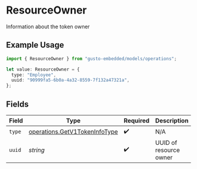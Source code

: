 # ResourceOwner

Information about the token owner

## Example Usage

```typescript
import { ResourceOwner } from "gusto-embedded/models/operations";

let value: ResourceOwner = {
  type: "Employee",
  uuid: "90999fa5-6b0a-4a32-8559-7f132a47321a",
};
```

## Fields

| Field                                                                          | Type                                                                           | Required                                                                       | Description                                                                    |
| ------------------------------------------------------------------------------ | ------------------------------------------------------------------------------ | ------------------------------------------------------------------------------ | ------------------------------------------------------------------------------ |
| `type`                                                                         | [operations.GetV1TokenInfoType](../../models/operations/getv1tokeninfotype.md) | :heavy_check_mark:                                                             | N/A                                                                            |
| `uuid`                                                                         | *string*                                                                       | :heavy_check_mark:                                                             | UUID of resource owner                                                         |